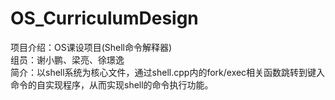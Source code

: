 # OS_CurriculumDesign
项目介绍：OS课设项目(Shell命令解释器)  
组员：谢小鹏、梁亮、徐璟逸  
简介：以shell系统为核心文件，通过shell.cpp内的fork/exec相关函数跳转到键入命令的自实现程序，从而实现shell的命令执行功能。
